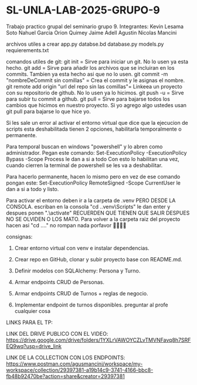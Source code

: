 # SL-UNLA-LAB-2025-GRUPO-9
Trabajo practico grupal del seminario grupo 9.
Integrantes:
Kevin Lesama Soto
Nahuel Garcia
Orion Quimey Jaime Adell
Agustin Nicolas Mancini

archivos utiles a crear
app.py
databse.bd
database.py
models.py
requierements.txt


comandos utiles de git:
git init = Sirve para iniciar un git. No lo usen ya esta hecho.
git add = Sirve para añadir los archivos que se incluiran en los commits. Tambien ya esta hecho asi que no lo usen.
git commit -m "nombreDeCommit sin comillas" = Crea el commit y le asignas el nombre.
git remote add origin "url del repo sin las comillas"= Linkeea un proyecto con su repositorio de github. No lo usen ya lo hicimos.
git push -u = Sirve para subir tu commit a github.
git pull = Sirve para bajarse todos los cambios que hicimos en nuestro proyecto. Si yo agrego algo ustedes usan git pull para bajarse lo que hice yo.

Si les sale un error al activar el entorno virtual que dice que la ejecucion de scripts esta deshabilitada tienen 2 opciones, habilitarla temporalmente o permanente.

Para temporal buscan en windows "powershell" y lo abren como administrador.
Pegan este comando: Set-ExecutionPolicy -ExecutionPolicy Bypass -Scope Process
le dan a si a todo
Con esto lo habilitan una vez, cuando cierren la terminal de powershell se les va a deshabilitar.

Para hacerlo permanente, hacen lo mismo pero en vez de ese comando pongan este:
Set-ExecutionPolicy RemoteSigned -Scope CurrentUser
le dan a si a todo y listo.

Para activar el entorno deben ir a la carpeta de .venv PERO DESDE LA CONSOLA.
escriban en la consola "cd .\.venv\Scripts" le dan enter y despues ponen ".\activate"
RECUERDEN QUE TIENEN QUE SALIR DESPUES NO SE OLVIDEN O LOS MATO.
Para volver a la carpeta raiz del proyecto hacen asi "cd ..\..\"
no rompan nada porfavor 🙏🏻🙏🏻

consignas: 
1. Crear entorno virtual con venv e instalar dependencias.


2. Crear repo en GitHub, clonar y subir proyecto base con README.md.


3. Definir modelos con SQLAlchemy: Persona y Turno.


4. Armar endpoints CRUD de Personas.


5. Armar endpoints CRUD de Turnos + reglas de negocio.


6. Implementar endpoint de turnos disponibles.
preguntar al profe cualquier cosa



LINKS PARA EL TP:

LINK DEL DRIVE PUBLICO CON EL VIDEO: https://drive.google.com/drive/folders/1YXLrVAWOYCZLvTMVNFavq8h7SRFEQ9wq?usp=drive_link

LINK DE LA COLLECTION CON LOS ENDPOINTS: https://www.postman.com/agusmancini/workspace/my-workspace/collection/29397381-a19b14c9-3741-4166-bbc8-fb48b92470be?action=share&creator=29397381